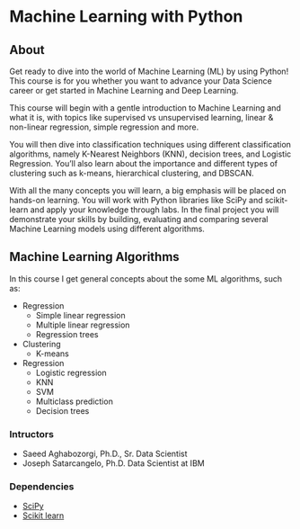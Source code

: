 # Machine Learning with Python

## About 

Get ready to dive into the world of Machine Learning (ML) by using Python! This course is for you whether you want to advance your Data Science career or get started in Machine Learning and Deep Learning.  

This course will begin with a gentle introduction to Machine Learning and what it is, with topics like supervised vs unsupervised learning, linear & non-linear regression, simple regression and more.  

You will then dive into classification techniques using different classification algorithms, namely K-Nearest Neighbors (KNN), decision trees, and Logistic Regression. You’ll also learn about the importance and different types of clustering such as k-means, hierarchical clustering, and DBSCAN. 

With all the many concepts you will learn, a big emphasis will be placed on hands-on learning. You will work with Python libraries like SciPy and scikit-learn and apply your knowledge through labs. In the final project you will demonstrate your skills by building, evaluating and comparing several Machine Learning models using different algorithms.

## Machine Learning Algorithms 

In this course I get general concepts about the some ML algorithms, such as:

<ul>
    <li>Regression
        <ul>
            <li>Simple linear regression</li>
            <li>Multiple linear regression</li>
            <li>Regression trees</li>
        </ul>
    </li>
    <li>Clustering
        <ul>
            <li>K-means</li>
        </ul>
    </li>
    <li>Regression
        <ul>
            <li>Logistic regression</li>
            <li>KNN</li>
            <li>SVM</li>
            <li>Multiclass prediction</li>
            <li>Decision trees</li>
        </ul>
    </li>
</ul>


### Intructors

* Saeed Aghabozorgi, Ph.D., Sr. Data Scientist
* Joseph Satarcangelo, Ph.D. Data Scientist at IBM


### Dependencies

* <a href="https://pypi.org/project/scipy/">SciPy</a>
* <a href="https://pypi.org/project/scikit-learn/">Scikit learn</a>

